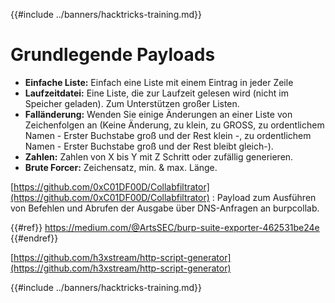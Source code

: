 {{#include ../banners/hacktricks-training.md}}

# Grundlegende Payloads

- **Einfache Liste:** Einfach eine Liste mit einem Eintrag in jeder Zeile
- **Laufzeitdatei:** Eine Liste, die zur Laufzeit gelesen wird (nicht im Speicher geladen). Zum Unterstützen großer Listen.
- **Falländerung:** Wenden Sie einige Änderungen an einer Liste von Zeichenfolgen an (Keine Änderung, zu klein, zu GROSS, zu ordentlichem Namen - Erster Buchstabe groß und der Rest klein -, zu ordentlichem Namen - Erster Buchstabe groß und der Rest bleibt gleich-).
- **Zahlen:** Zahlen von X bis Y mit Z Schritt oder zufällig generieren.
- **Brute Forcer:** Zeichensatz, min. & max. Länge.

[https://github.com/0xC01DF00D/Collabfiltrator](https://github.com/0xC01DF00D/Collabfiltrator) : Payload zum Ausführen von Befehlen und Abrufen der Ausgabe über DNS-Anfragen an burpcollab.

{{#ref}}
https://medium.com/@ArtsSEC/burp-suite-exporter-462531be24e
{{#endref}}

[https://github.com/h3xstream/http-script-generator](https://github.com/h3xstream/http-script-generator)

{{#include ../banners/hacktricks-training.md}}
